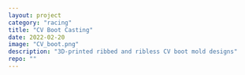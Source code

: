```yaml
---
layout: project
category: "racing"
title: "CV Boot Casting"
date: 2022-02-20
image: "CV_boot.png"
description: "3D-printed ribbed and ribless CV boot mold designs"
repo: ""
---
```

